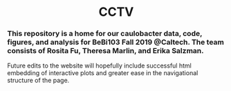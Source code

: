 # <center>CCTV</center>
### This repository is a home for our caulobacter data, code, figures, and analysis for BeBi103 Fall 2019 @Caltech. The team consists of Rosita Fu, Theresa Marlin, and Erika Salzman.

Future edits to the website will hopefully include successful html embedding of interactive plots and greater ease in the navigational structure of the page. 
